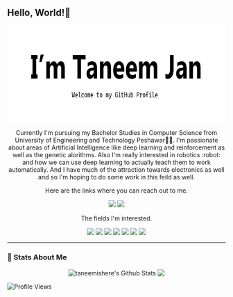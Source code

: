 
<h2 >Hello, World!👋</h2>
<p align="center">
 <img  width="1000" height="220" src="https://github.com/taneemishere/taneemishere/blob/master/social/myHeader.jpg">
</p>
<p align="center">Currently I'm pursuing my Bachelor Studies in Computer Science from University of Engineering and Technology Peshawar👨‍🎓. I'm passionate about areas of Artificial Intelligence like deep learning and reinforcement as well as the genetic alorithms. Also I'm really interested in robotics :robot: and how we can use deep learning to actually teach them to work automatically. And I have much of the attraction towards electronics as well and so I'm hoping to do some work in this feild as well. 
</p>

<p align="center">Here are the links where you can reach out to me. </p>

<p align="center"><a href="https://twitter.com/taneemishere"><img src="https://img.shields.io/badge/twitter-%231DA1F2.svg?&style=for-the-badge&logo=twitter&logoColor=white" height=25></a> <a href="https://linkedin.com/in/taneem-jan-2a7b36118"><img src="https://img.shields.io/badge/linkedin-%230077B5.svg?&style=for-the-badge&logo=linkedin&logoColor=white" height=25></a> </p>

<p align="center">The fields I'm interested. </p>

<p align="center">
<img src="https://img.shields.io/badge/Artificial Intelligence-black"> <img src="https://img.shields.io/badge/Machine Learning-green"> <img src="https://img.shields.io/badge/Robotics-brown"> <img src="https://img.shields.io/badge/Deep Learning-red"> <img src="https://img.shields.io/badge/Computer Vision-magenta"> <img src="https://img.shields.io/badge/Convolutional Neural Networks-gray"> <img src="https://img.shields.io/badge/Reinforcement Learning-blue"> 
</p>
<hr>

### 🚀 Stats About Me
<p align="center">
<img align="center" src="https://github-readme-stats.vercel.app/api?username=taneemishere&show_icons=true&line_height=21" alt="taneemishere's Github Stats" />
<img align="center" src="https://github-readme-stats.vercel.app/api/top-langs/?username=taneemishere&theme=default&line_height=27&layout=compact" />
</p>



![Profile Views](https://komarev.com/ghpvc/?username=taneemishere)

<!--
**taneemishere/taneemishere** is a ✨ _special_ ✨ repository because its `README.md` (this file) appears on your GitHub profile.

pic on right
<img height="270" src="sss.svg" align=right>

 
views
![Profile Views](https://komarev.com/ghpvc/?username=taneemishere)
[![HitCount](http://hits.dwyl.com/taneemishere/.svg)](http://hits.dwyl.com/taneemishere)


social modded badge
<a href="https://www.linkedin.com/in/michael-hoffmann-3b8933b1"><img src="https://img.shields.io/badge/linkedin-%230077B5.svg?&style=for-the-badge&logo=linkedin&logoColor=white" height=25></a>


language badges:
![Python](https://img.shields.io/badge/Python-FECE00?style=flat&logo=Python&logoColor=3776AB)
![C](https://img.shields.io/badge/C-00599C?style=flat&logo=c)
![C++](https://img.shields.io/badge/C++-00599C?style=flat&logo=c%2b%2b)

![HTML5](https://img.shields.io/badge/HTML5-E34F26?style=flat&logo=html5&logoColor=white)
![CSS3](https://img.shields.io/badge/CSS3-1572B6?style=flat&logo=css3)
![Bootstrap](https://img.shields.io/badge/Bootstrap-563D7C?style=flat&logo=bootstrap)
![JavaScript](https://img.shields.io/badge/JavaScript-555555?style=flat&logo=javascript)
![Nodejs](https://img.shields.io/badge/Nodejs-555555?style=flat&logo=Node.js)
![MongoDB](https://img.shields.io/badge/MongoDB-555555?style=flat&logo=mongodb)

![Git](https://img.shields.io/badge/Git-555555?style=flat-square&logo=git)
![GitHub](https://img.shields.io/badge/GitHub-181717?style=flat-square&logo=github)


-->




